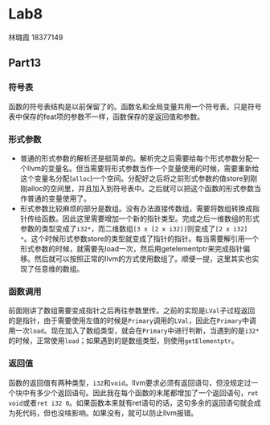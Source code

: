# Lab8

林璐霞 18377149

## Part13

### 符号表	

函数的符号表结构是以前保留了的。函数名和全局变量共用一个符号表。只是符号表中保存的feat项的参数不一样，函数保存的是返回值和参数。

### 形式参数

* 普通的形式参数的解析还是挺简单的。解析完之后需要给每个形式参数分配一个llvm的变量名。但当需要将形式参数当作一个变量使用的时候，需要重新给这个变量名分配(`alloc`)一个空间。分配好之后将之前形式参数的值store到刚刚alloc的空间里，并且加入到符号表中。之后就可以把这个函数的形式参数当作普通的变量使用了。
* 形式参数比较麻烦的部分是数组。没有办法直接传数组，需要将数组转换成指针传给函数。因此这里需要增加一个新的指针类型。完成之后一维数组的形式参数的类型变成了`i32*`，而二维数组`[3 x [2 x i32]]`则变成了`[2 x i32] *`。这个时候形式参数store的类型就变成了指针的指针。每当需要解引用一个形式参数的时候，就需要先load一次，然后用getelementptr来完成指针偏移。然后就可以按照正常的llvm的方式使用数组了。顺便一提，这里其实也实现了任意维的数组。

### 函数调用

前面刚讲了数组需要变成指针之后再往参数里传。之前的实现是`LVal`子过程返回的是指针，由于需要使用左值的时候是`Primary`调用的`LVal`，因此在`Primary`中调用一次`load`。现在加入了数组类型，就会在`Primary`中进行判断，当遇到的是`i32*`的时候，正常使用`load`；如果遇到的是数组类型，则使用`getElementptr`。

### 返回值

函数的返回值有两种类型，`i32`和`void`。llvm要求必须有返回语句，但没规定过一个块中有多少个返回语句。因此我在每个函数的末尾都增加了一个返回语句，`ret void`或者`ret i32 0`。如果函数本来就有ret语句的话，这句多余的返回语句就会成为死代码，但也没啥影响。如果没有，就可以防止llvm报错。


